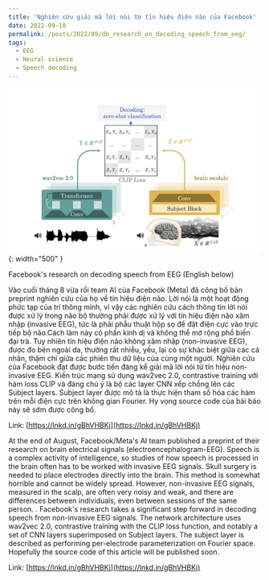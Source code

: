 ```yaml
---
title: 'Nghiên cứu giải mã lời nói từ tín hiệu điện não của Facebook'
date: 2022-09-10
permalink: /posts/2022/09/db_research_on_decoding_speech_from_eeg/
tags:
  - EEG
  - Neural science
  - Speech decoding
---
```


![Facebook research on EEG and speed](/images/post/2022_fb_research_eeg.jpeg){: width="500" }
<!-- <img src="/images/post/2022_fb_research_eeg.jpeg"  width=50% height=50%> -->
Facebook's research on decoding speech from EEG (English below)


Vào cuối tháng 8 vừa rồi team AI của Facebook (Meta) đã công bố bản preprint nghiên cứu của họ về tín hiệu điện não. 
Lời nói là một hoạt động phức tạp của trí thông minh, vì vậy các nghiên cứu cách thông tin lời nói được xử lý trong não bộ thường phải được xử lý với tín hiệu điện não xâm nhập (invasive EEG), tức là phải phẫu thuật hộp sọ để đặt điện cực vào trực tiếp bộ não.Cách làm này có phần kinh dị và không thể mở rộng phổ biến đại trà. Tuy nhiên tín hiệu điện não không xâm nhập (non-invasive EEG), được đo bên ngoài da, thường rất nhiễu, yếu, lại có sự khác biệt giữa các cá nhân, thậm chí giữa các phiên thu dữ liệu của cùng một người. 
Nghiên cứu của Facebook đạt được bước tiến đáng kể giải mã lời nói từ tín hiệu non-invasive EEG. Kiến trúc mạng sử dụng wav2vec 2.0, contrastive training với hàm loss CLIP và đáng chú ý là bộ các layer CNN xếp chồng lên các Subject layers. Subject layer được mô tả là thực hiện tham số hóa các hàm trên mỗi điện cực trên không gian Fourier.
Hy vọng source code của bài báo này sẽ sớm được công bố.

Link: [https://lnkd.in/gBhVHBKj](https://lnkd.in/gBhVHBKj)


At the end of August, Facebook/Meta's AI team published a preprint of their research on brain electrical signals (electroencephalogram-EEG).
Speech is a complex activity of intelligence, so studies of how speech is processed in the brain often has to be worked with invasive EEG signals. Skull surgery is needed to place electrodes directly into the brain. This method is somewhat horrible and cannot be widely spread. However, non-invasive EEG signals, measured in the scalp, are often very noisy and weak, and there are differences between individuals, even between sessions of the same person. .
Facebook's research takes a significant step forward in decoding speech from non-invasive EEG signals. The network architecture uses wav2vec 2.0, contrastive training with the CLIP loss function, and notably a set of CNN layers superimposed on Subject layers. The subject layer is described as performing per-electrode parameterization on Fourier space.
Hopefully the source code of this article will be published soon.

Link: [https://lnkd.in/gBhVHBKj](https://lnkd.in/gBhVHBKj)